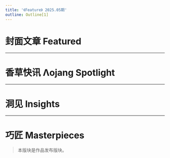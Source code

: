 ```yaml
---
title: '《Feature》 2025.05期'
outline: Outline[1]
---
```


<!-- markdownlint-disable MD033 MD041 -->
<script setup>
    import { useData } from 'vitepress'

    const { isDark } = useData()
</script>


<JournalHead
    cover = "../cover/202505/202505.png"
    :coverLink="'https://www.bilibili.com/video/BV1nXEJzWEuJ'"
    :editors = "['Dahesor','CR_019']"
/>

 

# 封面文章 Featured

<Index
    title = "烟花来咯！"
    url = "../archive/202505/1/content"
    authorName = "SK"
    abstract = "今年的海灯节没有烟花，比较遗憾，于是在MC中做一个烟花数据包！使用数据包提供的API函数，可以很方便地制作烟花，提供多项可选参数以丰富烟花效果。"
    avatarUrl = '../archive/_authors/sk.jpg'
    :socialLinks="[
        { name: 'BiliBili', url: 'https://space.bilibili.com/1546917549' },
        { name: 'GitHub', url: 'https://github.com/ymqlgthbSakuraDream' }
    ]"
    background = '../archive/202505/_assets/1.jpg'
/>

---
# 香草快讯 Λojang Spotlight

<Index
    title = "香草快讯 - 2025年5月"
    url = "../archive/202505/spotlight/content"
    authorName = "Alumopper"
    abstract = "这里是香草快讯，全Minecraft最Vanilla的技术性快照新闻，由本社记者香草狐为你报道最新快照消息~
本月更新中，Mojang为我们端上来了前瞻中提到过的路径点功能，同时对着色器中的Uniform变量进行了优化性更改。"
    avatarUrl = '../archive/_authors/alumopper.jpg'
    :socialLinks="[
        { name: 'BiliBili', url: 'https://space.bilibili.com/280394409' },
        { name: 'GitHub', url: 'https://github.com/Alumopper' }
    ]"
    background = '../archive/202505/_assets/spotlight.jpg'
/>

---
# 洞见 Insights

<Index
    title = "对展示实体渲染变换的研究"
    url = "../archive/202505/2/content"
    authorName = "徐木弦"
    abstract = "transformation是展示实体专门用于表示渲染变换的字段，其数据结构复杂。本文从数学角度对这个字段进行了研究，给出了矩阵、轴角式和四元数形式的推导过程，并对一系列常用的变换模式做出了总结。"
    avatarUrl = '../archive/_authors/徐木弦.jpg'
    :socialLinks="[
        { name: 'BiliBili', url: 'https://space.bilibili.com/449298404' }
    ]"
    background = '../archive/202505/_assets/2.png'
/>

<Index
    title = "Spyglass(大憨批)进阶使用说明"
    url = "../archive/202505/3/content_"
    authorName = "Dahesor"
    abstract = "随着DHP Spyglass(大憨批)逐步更新，它也多了不少实用功能。比如调用其他数据包作为依赖库，编写mcdoc文件以获得对自定义NBT的补全支持，甚至是魔改其文件以支持模组的命令等等。本篇文章会简单地向读者介绍这些功能，希望读者可以借此大幅提升自己工作的便捷性与效率。"
    avatarUrl = '../archive/_authors/dahesor.jpg'
    :socialLinks="[
        { name: 'BiliBili', url: 'https://space.bilibili.com/1017007290' },
        { name: 'GitHub', url: 'https://github.com/Dahesor/' }
    ]"
/>

<IndexCompatible
    title = "数据包和命令入门学习-初学者如何快速适应"
    url = "../archive/202505/4/content"
    authorName = "doom_decapitator"
    abstract = "对于Java版本数据包和命令的初学者来说，遇到实体数据格式或者数据组件不会写等问题情况是非常常见的现象，本文旨在为初学者找到学习和运用命令与数据包的方式。"
    avatarUrl = '../archive/_authors/d_d.png'
    :socialLinks="[
        { name: 'BiliBili', url: 'https://space.bilibili.com/40077963' }
    ]"
/>

<Index
    title = "原版血条！"
    url = "../archive/202505/5/content"
    authorName = "SK"
    abstract = "那天晚上我安安静静的用我的电脑玩〇神，突然意识到一件事情，在原版MC中无论是生物还是怪物都不给显示血条，这对原版玩家很不友好。于是我制作了适用于java版的血条显示数据包。"
    avatarUrl = '../archive/_authors/sk.jpg'
    :socialLinks="[
        { name: 'BiliBili', url: 'https://space.bilibili.com/1546917549' },
        { name: 'GitHub', url: 'https://github.com/ymqlgthbSakuraDream' }
    ]"
/>

---
# 巧匠 Masterpieces
> 本版块是作品发布版块。

<Index
    title = "Digging Underground"
    url = "../archive/202505/6/content"
    authorName = "sao_you"
    abstract = "挖掘在地下(Digging Underground)是一张生存PVP类地图，游戏开始时玩家将在洞穴挖掘矿石，制作不同装备与武器，随后与其他玩家进行PVP，取得最终胜利。"
    avatarUrl = '../archive/_authors/sao_you.jpg'
    :socialLinks="[
        { name: 'BiliBili', url: 'https://space.bilibili.com/286192403' }
    ]"
    background = '../archive/202505/_assets/6.png'
/>


<ClientOnly>
  <GiscusComment
    repo="CR-019/datapack-index"
    repoId="R_kgDONRhuqw"
    category="闲聊 Chats"
    categoryId="DIC_kwDONRhuq84CkchW"
    mapping="number"
    term="17"
    :strict="false"
    :reactionsEnabled="true"
    emitMetadata="0"
    inputPosition="top"
    :theme="isDark ? 'dark' : 'light'"
    lang="zh-CN"
    loading="lazy"
    class="giscus-wrapper"
  />
</ClientOnly>

<style>
.giscus-wrapper {
  margin: 3rem auto;
  max-width: 800px;
  padding-top: 2rem;
  border-top: 1px solid var(--vp-c-divider);
}
</style>